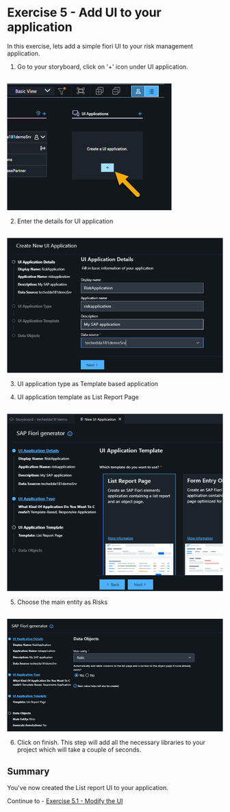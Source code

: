 # Exercise 5 - Add UI to your application

In this exercise, lets add a simple fiori UI to your risk management application.

1. Go to your storyboard, click on '+' icon under UI application.

<br>![](/exercises/ex5/images/createui.png)

2. Enter the details for UI application

<br>![](/exercises/ex5/images/uiconfig1.png)

3. UI application type as Template based application

4. UI application template as List Report Page

<br>![](/exercises/ex5/images/uiconfig2.png)

5. Choose the main entity as Risks 

<br>![](/exercises/ex5/images/uiconfig3.png)

6. Click on finish. This step will add all the necessary libraries to your project which will take a couple of seconds.



## Summary

You've now created the List report UI to your application.

Continue to - [Exercise 5.1 - Modify the UI](../ex5.1/README.md)

